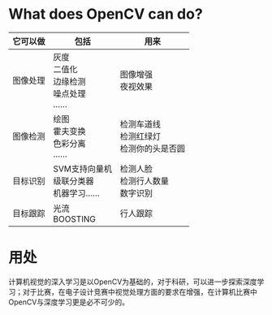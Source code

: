 # What does OpenCV can do?
|它可以做|包括|用来|
|---|---|---|
|图像处理|灰度<br>二值化<br>边缘检测<br>噪点处理<br>……|图像增强<br>夜视效果|
|图像检测|绘图<br>霍夫变换<br>色彩分离<br>……|检测车道线<br>检测红绿灯<br>检测你的头是否圆|
|目标识别|SVM支持向量机<br>级联分类器<br>机器学习……|检测人脸<br>检测行人数量<br>数字识别|
|目标跟踪|光流<br>BOOSTING|行人跟踪|

# 用处
计算机视觉的深入学习是以OpenCV为基础的，对于科研，可以进一步探索深度学习；对于比赛，在电子设计竞赛中视觉处理方面的要求在增强，在计算机比赛中OpenCV与深度学习更是必不可少的。